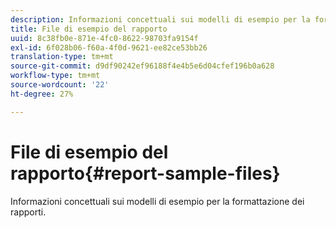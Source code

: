 ```yaml
---
description: Informazioni concettuali sui modelli di esempio per la formattazione dei rapporti.
title: File di esempio del rapporto
uuid: 8c38fb0e-871e-4fc0-8622-98703fa9154f
exl-id: 6f028b06-f60a-4f0d-9621-ee82ce53bb26
translation-type: tm+mt
source-git-commit: d9df90242ef96188f4e4b5e6d04cfef196b0a628
workflow-type: tm+mt
source-wordcount: '22'
ht-degree: 27%

---
```


# File di esempio del rapporto{#report-sample-files}

Informazioni concettuali sui modelli di esempio per la formattazione dei rapporti.
